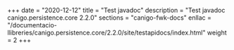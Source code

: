+++
date        = "2020-12-12"
title       = "Test javadoc"
description = "Test javadoc canigo.persistence.core 2.2.0"
sections    = "canigo-fwk-docs"
enllac		= "/documentacio-llibreries/canigo.persistence.core/2.2.0/site/testapidocs/index.html"
weight		= 2
+++
